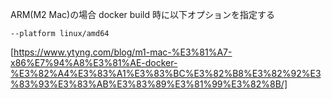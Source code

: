 
ARM(M2 Mac)の場合 docker build 時に以下オプションを指定する
```
--platform linux/amd64
```
[https://www.ytyng.com/blog/m1-mac-%E3%81%A7-x86%E7%94%A8%E3%81%AE-docker-%E3%82%A4%E3%83%A1%E3%83%BC%E3%82%B8%E3%82%92%E3%83%93%E3%83%AB%E3%83%89%E3%81%99%E3%82%8B/]